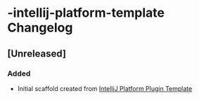 <!-- Keep a Changelog guide -> https://keepachangelog.com -->

# -intellij-platform-template Changelog

## [Unreleased]
### Added
- Initial scaffold created from [IntelliJ Platform Plugin Template](https://github.com/JetBrains/intellij-platform-plugin-template)
